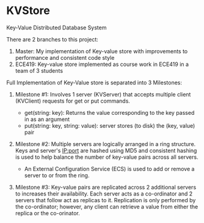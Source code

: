# KVStore
Key-Value Distributed Database System

There are 2 branches to this project:
1. Master: My implementation of Key-value store with improvements to performance and consistent code style
2. ECE419: Key-value store implemented as course work in ECE419 in a team of 3 students


Full Implementation of Key-Value store is separated into 3 Milestones:
1. Milestone #1: Involves 1 server (KVServer) that accepts multiple client (KVClient) requests for get or put commands.
    *  get(string: key): Returns the value corresponding to the key passed in as an argument
    *  put(string: key, string: value): server stores (to disk) the (key, value) pair
    
    
2. Milestone #2: Multiple servers are logically arranged in a ring structure. Keys and server's <IP:port>
                 are hashed using MD5 and consistent hashing is used to help balance the number of 
                 key-value pairs across all servers.                 
    *  An External Configuration Service (ECS) is used to add or remove a server to or from the ring.
    
    
3. Milestone #3: Key-value pairs are replicated across 2 additional servers to increases their availability.
                 Each server acts as a co-ordinator and 2 servers that follow act as replicas to it. Replication is
                 only performed by the co-ordinator; however, any client can retrieve a value from either the
                 replica or the co-orinator.

